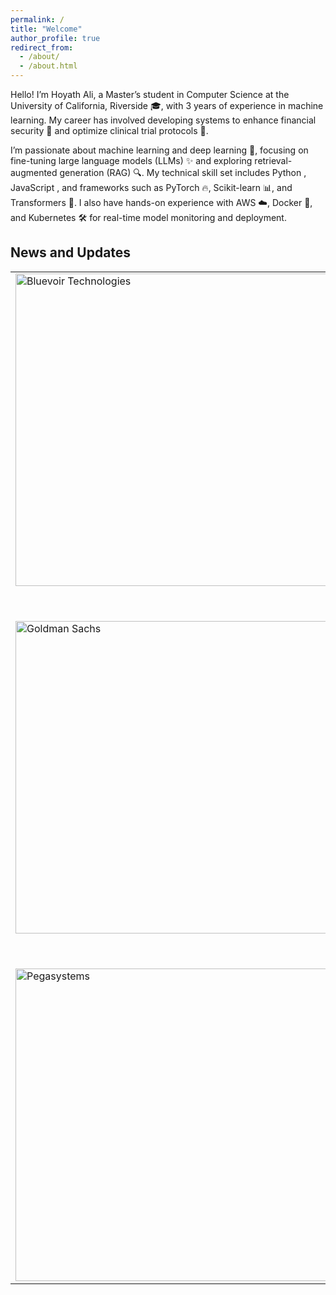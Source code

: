 ```yaml
---
permalink: /
title: "Welcome"
author_profile: true
redirect_from: 
  - /about/
  - /about.html
---
```

Hello! I’m Hoyath Ali, a Master’s student in Computer Science at the University of California, Riverside 🎓, with 3 years of experience in machine learning. My career has involved developing systems to enhance financial security 🔐 and optimize clinical trial protocols 💊.

I’m passionate about machine learning and deep learning 🤖, focusing on fine-tuning large language models (LLMs) ✨ and exploring retrieval-augmented generation (RAG) 🔍. My technical skill set includes Python , JavaScript , and frameworks such as PyTorch 🔥, Scikit-learn 📊, and Transformers 🧠. I also have hands-on experience with AWS ☁️, Docker 🐳, and Kubernetes 🛠️ for real-time model monitoring and deployment.
## News and Updates

<table style="border-collapse: collapse; width: 100%; border: none;">
  <tr>
    <td style="border: none;">
      <a href="https://bluevoir.com">  
        <img src="https://encrypted-tbn0.gstatic.com/images?q=tbn:ANd9GcR5G6V7WktZE2ATFZhEpXvzyiFY70CLzSPR2Q&s" alt="Bluevoir Technologies" style="width:500px; height:auto;">
      </a>
    </td>
    <td>Feb 2023</td>
    <td style="border: none;">Joined <a href="https://bluevoir.com">Bluevoir Technologies</a> in February 2023. Developed an ML-driven system with fine-tuned LLMs for real-time, context-aware clinical trial protocols. Reduced protocol creation time by 30% and enhanced protocol quality by 40%.</td>
  </tr>
  <tr>
    <td style="border: none;">
      <a href="https://www.goldmansachs.com/">    
        <img src="https://logowik.com/content/uploads/images/9675-goldman.webp" alt="Goldman Sachs" style="width:500px; height:auto;">
      </a>
    </td>
    <td>Aug 2021</td>
    <td style="border: none;">Joined <a href="https://www.goldmansachs.com/">Goldman Sachs</a> as an analyst in August 2021. Developed a machine learning fraud detection system for credit card transactions, enhancing financial security and operational efficiency. Automated case routing and triggered actions, resulting in significant savings and a 25% reduction in costs.</td>
  </tr>
  <tr>
    <td style="border: none;">
      <a href="https://www.pegasystems.com/">     
        <img src="https://www.pega.com/sites/default/files/styles/1024/public/media/images/2021-10/pega-logo-horiztonal-prevcard.png?itok=C5-EphPx" alt="Pegasystems" style="width:500px; height:auto;">
      </a>
    </td>
    <td>July 2019</td>
    <td style="border: none;">Joined <a href="https://www.pegasystems.com/">Pegasystems</a> in July 2019. Addressed critical issues, preventing major downtime for key clients and avoiding significant revenue losses.</td>
  </tr>
</table>
